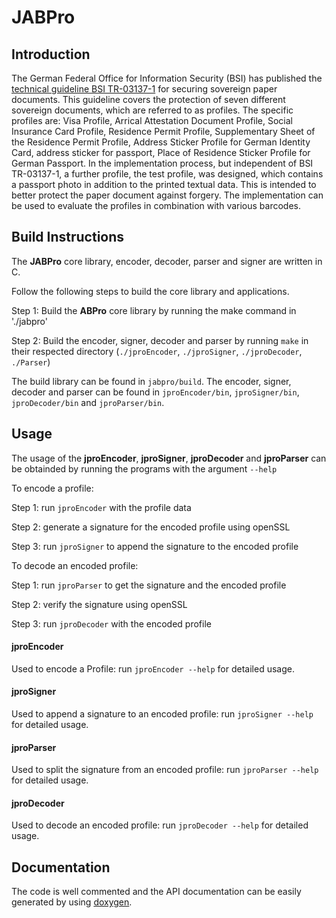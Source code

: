 # JABPro

## Introduction

The German Federal Office for Information Security (BSI) has published the [technical guideline BSI TR-03137-1](https://www.bsi.bund.de/SharedDocs/Downloads/EN/BSI/Publications/TechGuidelines/TR03137/BSI-TR-03137_Part1.pdf?__blob=publicationFile&v=7) for securing sovereign paper documents. This guideline covers the protection of seven different sovereign documents, which are referred to as profiles. The specific profiles are: Visa Profile, Arrical Attestation Document Profile, Social Insurance Card Profile, Residence Permit Profile, Supplementary Sheet of the Residence Permit Profile, Address Sticker Profile for German Identity Card, address sticker for passport, Place of Residence Sticker Profile for German Passport. In the implementation process, but independent of BSI TR-03137-1, a further profile, the test profile, was designed, which contains a passport photo in addition to the printed textual data. This is intended to better protect the paper document against forgery. The implementation can be used to evaluate the profiles in combination with various barcodes.

## Build Instructions
The **JABPro** core library, encoder, decoder, parser and signer are written in C.

Follow the following steps to build the core library and applications.

Step 1: Build the **ABPro** core library by running the make command in './jabpro'

Step 2: Build the encoder, signer, decoder and parser by running `make` in their respected directory (`./jproEncoder`, `./jproSigner`, `./jproDecoder`, `./Parser`)

The build library can be found in `jabpro/build`. The encoder, signer, decoder and parser can be found in `jproEncoder/bin`, `jproSigner/bin`, `jproDecoder/bin` and `jproParser/bin`.

## Usage
The usage of the **jproEncoder**, **jproSigner**, **jproDecoder** and **jproParser** can be obtainded by running the programs with the argument `--help`

To encode a profile:

Step 1: run `jproEncoder` with the profile data

Step 2: generate a signature for the encoded profile using openSSL

Step 3: run `jproSigner` to append the signature to the encoded profile

To decode an encoded profile:

Step 1: run `jproParser` to get the signature and the encoded profile

Step 2: verify the signature using openSSL

Step 3: run `jproDecoder` with the encoded profile

#### jproEncoder
Used to encode a Profile:
run `jproEncoder --help` for detailed usage.

#### jproSigner
Used to append a signature to an encoded profile:
run `jproSigner --help` for detailed usage.

#### jproParser
Used to split the signature from an encoded profile:
run `jproParser --help` for detailed usage.

#### jproDecoder
Used to decode an encoded profile:
run `jproDecoder --help` for detailed usage.

## Documentation
The code is well commented and the API documentation can be easily generated by using [doxygen](https://www.doxygen.nl/).

	
